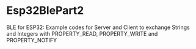 # Esp32BlePart2
BLE for ESP32: Example codes for Server and Client to exchange Strings and Integers with PROPERTY_READ, PROPERTY_WRITE and PROPERTY_NOTIFY 
